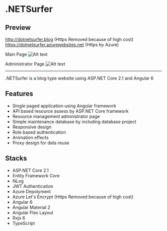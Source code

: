 # .NETSurfer

## Preview
http://dotnetsurfer.blog (Https Removed because of high cost)
https://dotnetsurfer.azurewebsites.net (Https by Azure)

Main Page
![Alt text](https://github.com/kims07231992/JasonPrivateStudy/blob/master/C%23/1_Web_Application/ASP.NET_Core_Angular/DotNetSurfer/README_Picture1.PNG)


Administrator Page
![Alt text](https://github.com/kims07231992/JasonPrivateStudy/blob/master/C%23/1_Web_Application/ASP.NET_Core_Angular/DotNetSurfer/README_Picture2.PNG)

----------------------------------------------------------------------------------------------------------------

.NETSurfer is a blog type website using ASP.NET Core 2.1 and Angular 6

## Features

* Single paged application using Angular framework
* API based resource assess by ASP.NET Core framework
* Resource management administrator page
* Simple maintenance database by including database project
* Responsive design
* Role based authentication
* Animation effects
* Proxy design for data reuse
 
## Stacks

* ASP.NET Core 2.1
* Entity Framework Core
* NLog
* JWT Authentication
* Azure Depolyment
* Azure Let's Encrypt (Https Removed because of high cost)
* Angular 6
* Angular Material 2
* Angular Flex Layout
* Rxjs 6
* TypeScript